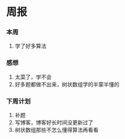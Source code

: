 # 周报

### 本周

1. 学了好多算法

### 感想

1. 太菜了，学不会
2. 好多题都做不出来，树状数组学的半蒙半懂的

### 下周计划

1. 补题
2. 写博客，博客好长时间没更新过了
3. 树状数组那些不怎么懂得算法再看看

